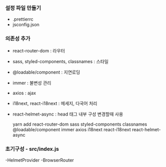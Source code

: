 ### 설정 파일 만들기
- .prettierrc
- jsconfig.json

### 의존성 추가
- react-router-dom : 라우터
- sass, styled-components, classnames : 스타일
- @loadable/component : 지연로딩
- immer : 불변성 관리
- axios : ajax
- i18next, react-i18next : 메세지, 다국어 처리
- react-helmet-async : head 태그 내부 구성 변경할때 사용

    yarn add react-router-dom sass styled-components classnames @loadable/component immer axios i18next react-i18next react-helmet-async

### 초기구성 - src/index.js
-HelmetProvider
-BrowserRouter